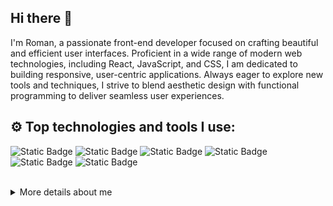 ## Hi there 👋

I'm Roman, a passionate front-end developer focused on crafting beautiful and efficient user interfaces. Proficient in a wide range of modern web technologies, including React, JavaScript, and CSS, I am dedicated to building responsive, user-centric applications. Always eager to explore new tools and techniques, I strive to blend aesthetic design with functional programming to deliver seamless user experiences.

## ⚙️ Top technologies and tools I use:

![Static Badge](https://img.shields.io/badge/react-%2361DAFB?style=for-the-badge&logo=react&logoColor=black&logoSize=auto)
![Static Badge](https://img.shields.io/badge/javascript-%23F7DF1E?style=for-the-badge&logo=javascript&logoColor=black&logoSize=auto)
![Static Badge](https://img.shields.io/badge/typescript-%233178C6?style=for-the-badge&logo=typescript&logoColor=white&logoSize=auto)
![Static Badge](https://img.shields.io/badge/SCSS%2FSass-%23CC6699?style=for-the-badge&logo=sass&logoColor=white&logoSize=auto)
![Static Badge](https://img.shields.io/badge/CSS3-%231572B6?style=for-the-badge&logo=CSS3&logoColor=white&logoSize=auto)
![Static Badge](https://img.shields.io/badge/HTML5-%23E34F26?style=for-the-badge&logo=HTML5&logoColor=white&logoSize=auto)

<br/>

<details>
  <summary>More details about me</summary>

## 👨‍💻 Things that helped me to grow professionally:

🏆 Complete Web Development Bootcamp by App Brewery

🏆 Google UX Design Certificate Program by Google

🏆 Professional Scrum Master Certification by Scrum.org

🏆 Complete React Developer Course by ZTM

<!--
## 📊 Some stats:

<img align="left" alt="Roman's GitHub stats" src="https://github-readme-stats.vercel.app/api/top-langs/?username=cd-roman&layout=compact" />
-->

</details>

<!--
**cd-roman/cd-roman** is a ✨ _special_ ✨ repository because its `README.md` (this file) appears on your GitHub profile.

Here are some ideas to get you started:

- 🔭 I’m currently working on ...
- 🌱 I’m currently learning ...
- 👯 I’m looking to collaborate on ...
- 🤔 I’m looking for help with ...
- 💬 Ask me about ...
- 📫 How to reach me: ...
- 😄 Pronouns: ...
- ⚡ Fun fact: ...
-->
